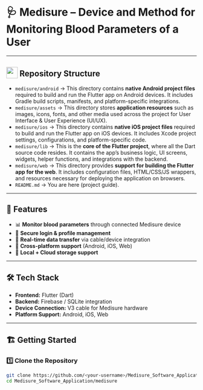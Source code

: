 # 🩺 Medisure – Device and Method for Monitoring Blood Parameters of a User  
---

## <img src="https://github.com/user-attachments/assets/f3dcee8e-e008-457a-97fb-d3848b425713" height="30px" style="vertical-align:text-bottom;"> Repository Structure  
- `medisure/android` → This directory contains **native Android project files** required to build and run the Flutter app on Android devices. It includes Gradle build scripts, manifests, and platform-specific integrations.  
- `medisure/assets` → This directory stores **application resources** such as images, icons, fonts, and other media used across the project for User Interface & User Experience (UI/UX). 
- `medisure/ios` → This directory contains **native iOS project files** required to build and run the Flutter app on iOS devices. It includes Xcode project settings, configurations, and platform-specific code.  
- `medisure/lib` → This is the **core of the Flutter project**, where all the Dart source code resides. It contains the app’s business logic, UI screens, widgets, helper functions, and integrations with the backend.  
- `medisure/web` → This directory provides **support for building the Flutter app for the web**. It includes configuration files, HTML/CSS/JS wrappers, and resources necessary for deploying the application on browsers.  
- `README.md` → You are here (project guide).   

---

## 🚀 Features  
- 📊 **Monitor blood parameters** through connected Medisure device  
- 🔐 **Secure login & profile management**  
- 🔗 **Real-time data transfer** via cable/device integration  
- 📱 **Cross-platform support** (Android, iOS, Web)  
- 💾 **Local + Cloud storage support**  

---

## 🛠️ Tech Stack  
- **Frontend:** Flutter (Dart)  
- **Backend:** Firebase / SQLite integration  
- **Device Connection:** V3 cable for Medisure hardware  
- **Platform Support:** Android, iOS, Web  

---

## 🏗️ Getting Started  

### 1️⃣ Clone the Repository  
```bash
git clone https://github.com/<your-username>/Medisure_Software_Application.git
cd Medisure_Software_Application/medisure

